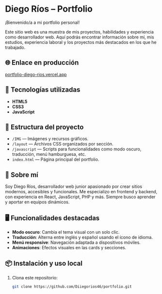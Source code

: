 # Diego Ríos – Portfolio

¡Bienvenido/a a mi portfolio personal!

Este sitio web es una muestra de mis proyectos, habilidades y experiencia como desarrollador web. Aquí podrás encontrar información sobre mí, mis estudios, experiencia laboral y los proyectos más destacados en los que he trabajado.

## 🌐 Enlace en producción

[portfolio-diego-rios.vercel.app](https://portfolio-diego-rios.vercel.app/)

## 🚀 Tecnologías utilizadas

- **HTML5**
- **CSS3**
- **JavaScript**

## 📁 Estructura del proyecto

- `/IMG` — Imágenes y recursos gráficos.
- `/layout` — Archivos CSS organizados por sección.
- `/javascript` — Scripts para funcionalidades como modo oscuro, traducción, menú hamburguesa, etc.
- `index.html` — Página principal del portfolio.

## 🧑 Sobre mí

Soy Diego Ríos, desarrollador web junior apasionado por crear sitios modernos, accesibles y funcionales. Me especializo en frontend y backend, con experiencia en React, JavaScript, PHP y más. Siempre busco aprender y aportar en equipos dinámicos.

## 🖥️ Funcionalidades destacadas

- **Modo oscuro**: Cambia el tema visual con un solo clic.
- **Traducción**: Alterna entre inglés y español usando el ícono de idioma.
- **Menú responsive**: Navegación adaptada a dispositivos móviles.
- **Animaciones**: Efectos visuales en las cards y secciones.

## 📦 Instalación y uso local

1. Clona este repositorio:
   ```bash
   git clone https://github.com/Diiegorios46/portfolio.git